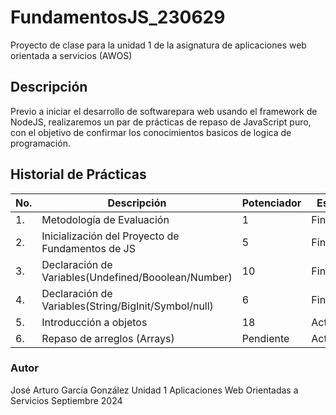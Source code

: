 # FundamentosJS_230629
Proyecto de clase para la unidad 1 de la asignatura de aplicaciones web orientada a servicios (AWOS)

## Descripción 

Previo a iniciar el desarrollo de softwarepara web usando el framework de NodeJS, realizaremos un par de prácticas de repaso de JavaScript puro, con el objetivo de confirmar los conocimientos basicos de logica de programación.

## Historial de Prácticas 

|No.|Descripción|Potenciador|Estatus|
|--|--|--|--|
|1.|Metodología de Evaluación|1|Finalizada|
|2.|Inicialización del Proyecto de Fundamentos de JS|5|Finalizada|
|3.|Declaración de Variables(Undefined/Booolean/Number)|10|Finalizada|
|4.|Declaración de Variables(String/BigInit/Symbol/null)|6|Finalizada|
|5.|Introducción a objetos|18|Activa|
|6.|Repaso de arreglos (Arrays)|Pendiente|Activa|


### Autor 
José Arturo García González 
Unidad 1 
Aplicaciones Web Orientadas a Servicios
Septiembre 2024

